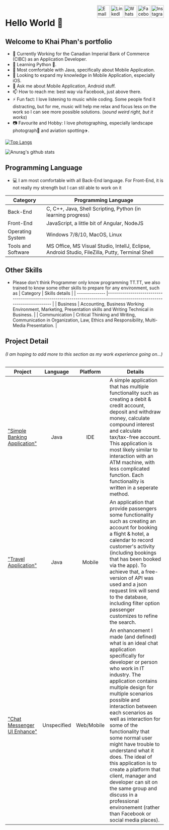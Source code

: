 <!--
**phanthanhkhai480/phanthanhkhai480** is a ✨ _special_ ✨ repository because its `README.md` (this file) appears on your GitHub profile.
-->


<a target="_blank" href="https://www.instagram.com/phanthanh.khai/">
  <img src='https://i.postimg.cc/5jC6V37P/unnamed.png' align="right" width=40 length=40 alt='Instagram'/>
</a>
<a target="_blank" href="https://www.facebook.com/phanthanh.khai.9">
  <img src='https://i.postimg.cc/Sjyv0Tx4/Facebook-Logo-2019.png' align="right" width=40 length=40 alt='Facebook'/>
</a>
<a target="_blank" href="https://api.whatsapp.com/send?phone=+14168240102">
  <img src='https://i.postimg.cc/0KPghPH1/social-whatsapp-circle-512.png' align="right" width=40 length=40 alt='WhatsApp'/>
</a>
<a target="_blank" href="https://www.linkedin.com/in/phanthanhkhai9/">
  <img src='https://i.postimg.cc/tYrTdMY4/social-linkedin-circle-512.png' align="right" width=40 length=40 alt='LinkedIn'/>
</a>
<a target="_blank" href="mailto:phanthanhkhai480@gmail.com">
  <img src='https://i.postimg.cc/vcSYxxN1/icon-email-material-design-512.png' align="right" width=40 length=40 alt='Email'/>
</a>

# Hello World 👋
## Welcome to Khai Phan's portfolio


- 🔭 Currently Working for the Canadian Imperial Bank of Commerce (CIBC) as an Application Developer.
- 🌱 Learning Python 🐍.
- 📱  Most comfortable with Java, specifically about Mobile Application.
- 🤔 Looking to expand my knowledge in Mobile Application, especially iOS.
- 💬 Ask me about Mobile Application, Android stuff.
- 📫 How to reach me: best way via Facebook, just above there.
- ⚡ Fun fact: I love listening to music while coding. Some people find it distracting, but for me, music will help me relax and focus less on the work so I can see more possible solutions. (*sound weird right, but it works*)
- 📷 Favourite and Hobby: I love photographing, especially landscape photograph🧗‍ and aviation spotting✈️. 


[![Top Langs](https://github-readme-stats.vercel.app/api/top-langs/?username=phanthanhkhai480&layout=compact&show_icons=true&theme=dracula)](https://github.com/anuraghazra/github-readme-stats)

![Anurag's github stats](https://github-readme-stats.vercel.app/api?username=phanthanhkhai480&show_icons=true&theme=dracula)

## Programming Language
- 💻 I am most comfortable with all Back-End language. For Front-End, it is not really my strength but I can stil able to work on it

| Category            | Programming Language                                          |
| ------------------- | --------------------------------------------------------------|
| Back-End            | C, C++, Java, Shell Scripting, Python (in learning progress)  |
| Front-End           | JavaScript, a little bit of Angular, NodeJS                   |
| Operating System    | Windows 7/8/10, MacOS, Linux                                  |
| Tools and Software  | MS Office, MS Visual Studio, IntellJ, Eclipse, Android Studio, FileZilla, Putty, Terminal Shell |

## Other Skills
- Please don't think Programmer only know programming TT.TT, we also trained to know some other skills to prepare for any environment, such as
| Category       | Skills details                                                                                                          |
| -------------- |------------------------------------------------------------------------------------------------------------------------ |
| Business       | Accounting, Business Working Environment, Marketing, Presentation skills and Writing Technical in Business.             |
| Communication  | Critical Thinking and Writing, Communication in Organization, Law, Ethics and Responsibility, Multi-Media Presentation. |

## Project Detail
###### (I am hoping to add more to this section as my work experience going on...)

| Project                       | Language   | Platform | Details                         | 
| ----------------------------- |:----------:|:--------:|---------------------------------|
| ["Simple Banking Application"](https://github.com/phanthanhkhai480/Project/tree/main/Banking%20App%20(IDE))    | Java       | IDE      | A simple application that has multiple functionality such as creating a debit & credit account, deposit and withdraw money, calculate compound interest and calculate tax/tax-free account. This application is most likely similar to interaction with an ATM machine, with less complicated function. Each functionality is written in a seperate method.  |
| ["Travel Application"](https://github.com/phanthanhkhai480/Project/tree/main/Travel%20App%20(Mobile)/TravelApp)         | Java       | Mobile   | An application that provide passengers some functionality such as creating an account for booking a flight & hotel, a calendar to record customer's activity (including bookings that has been booked via the app). To achieve that, a free-version of API was used and a json request link will send to the database, including filter option passenger customizes to refine the search.   |
| ["Chat Messenger UI Enhance"](https://www.figma.com/proto/RmQACSrr3ltHtxBclB5ZXN/BTH745-Prototype?node-id=101%3A140&scaling=min-zoom)    | Unspecified| Web/Mobile | An enhancement I made (and defined) what is an ideal chat application specifically for developer or person who work in IT industry. The application contains multiple design for multiple scenarios possible and interaction between each scenarios as well as interaction for some of the functionality that some normal user might have trouble to understand what it does. The ideal of this application is to create a platform that client, manager and developer can sit on the same group and discuss in a professional environement (rather than Facebook or social media places).






